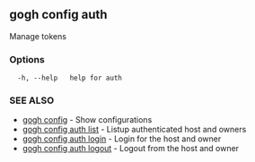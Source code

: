 ## gogh config auth

Manage tokens

### Options

```
  -h, --help   help for auth
```

### SEE ALSO

* [gogh config](gogh_config.md)	 - Show configurations
* [gogh config auth list](gogh_config_auth_list.md)	 - Listup authenticated host and owners
* [gogh config auth login](gogh_config_auth_login.md)	 - Login for the host and owner
* [gogh config auth logout](gogh_config_auth_logout.md)	 - Logout from the host and owner

